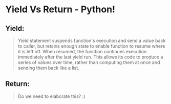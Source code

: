 # Yield Vs Return - Python!

## Yield:
> Yield statement suspends function's execution and send a value back to caller, but retains enough state to enable
>function to resume where it is left off.
> When resumed, the function continues execution immediately after the last yield run.
> This allows its code to produce a series of values over time, rather than computing them at once and sending them
>back like a list.

## Return:
> Do we need to elaborate this? :)